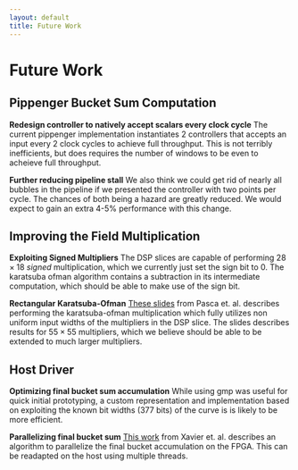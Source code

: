 ```yaml
---
layout: default
title: Future Work
---
```


# Future Work

## Pippenger Bucket Sum Computation

**Redesign controller to natively accept scalars every clock cycle** The
current pippenger implementation instantiates 2 controllers that accepts
an input every 2 clock cycles to achieve full throughput. This is not terribly
inefficients, but does requires the number of windows to be even to acheieve
full throughput.

**Further reducing pipeline stall** We also think we could get rid of nearly
all bubbles in the pipeline if we presented the controller with two points per
cycle.  The chances of both being a hazard are greatly reduced.  We would
expect to gain an extra 4-5% performance with this change.


## Improving the Field Multiplication

**Exploiting Signed Multipliers** The DSP slices are capable of performing
$28 × 18$ _signed_ multiplication, which we currently just set the sign bit to 0.
The karatsuba ofman algorithm contains a subtraction in its intermediate
computation, which should be able to make use of the sign bit.

**Rectangular Karatsuba-Ofman** [These slides](http://www.bogdan-pasca.org/resources/talks/Karatsuba.pdf)
from Pasca et. al. describes performing the karatsuba-ofman multiplication
which fully utilizes non uniform input widths of the multipliers in the DSP
slice. The slides describes results for $55 × 55$ multipliers, which we believe
should be able to be extended to much larger multipliers.

## Host Driver

**Optimizing final bucket sum accumulation** While using gmp was useful for
quick initial prototyping, a custom representation and implementation based on
exploiting the known bit widths (377 bits) of the curve is is likely to be more
efficient.

**Parallelizing final bucket sum** [This work](https://eprint.iacr.org/2022/999.pdf)
from Xavier et. al. describes an algorithm to parallelize the final bucket
accumulation on the FPGA. This can be readapted on the host using multiple
threads.
